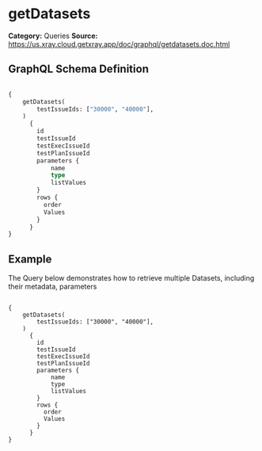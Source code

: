 # getDatasets

**Category:** Queries
**Source:** https://us.xray.cloud.getxray.app/doc/graphql/getdatasets.doc.html

## GraphQL Schema Definition

```graphql

{
    getDatasets(
        testIssueIds: ["30000", "40000"],
    ) 
      {
        id
        testIssueId  
        testExecIssueId
        testPlanIssueId
        parameters {
            name
            type
            listValues
        }
        rows {
          order
          Values
        }
      }
}

```

## Example

The Query below demonstrates how to retrieve multiple Datasets, including their metadata, parameters

```

{
    getDatasets(
        testIssueIds: ["30000", "40000"],
    ) 
      {
        id
        testIssueId  
        testExecIssueId
        testPlanIssueId
        parameters {
            name
            type
            listValues
        }
        rows {
          order
          Values
        }
      }
}

```